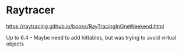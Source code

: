 # Raytracer

https://raytracing.github.io/books/RayTracingInOneWeekend.html

Up to 6.4 - Maybe need to add hittables, but was trying to avoid virtual objects
